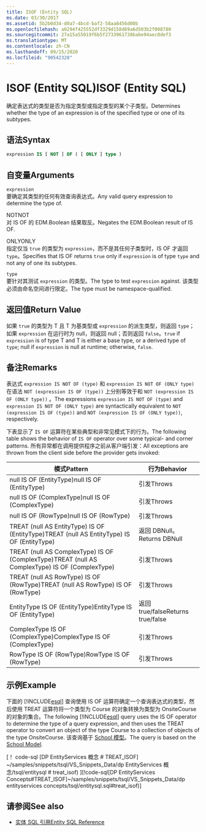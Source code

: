 ```yaml
---
title: ISOF (Entity SQL)
ms.date: 03/30/2017
ms.assetid: 5b2b0d34-d0a7-4bcd-baf2-58aa8456d00b
ms.openlocfilehash: a0294f425552df3329d158d69a6d503b2f008780
ms.sourcegitcommit: 27a15a55019f6b5f2733961738babe94aec0def3
ms.translationtype: MT
ms.contentlocale: zh-CN
ms.lasthandoff: 09/15/2020
ms.locfileid: "90542328"
---
```

# <a name="isof-entity-sql"></a><span data-ttu-id="88c2c-102">ISOF (Entity SQL)</span><span class="sxs-lookup"><span data-stu-id="88c2c-102">ISOF (Entity SQL)</span></span>
<span data-ttu-id="88c2c-103">确定表达式的类型是否为指定类型或指定类型的某个子类型。</span><span class="sxs-lookup"><span data-stu-id="88c2c-103">Determines whether the type of an expression is of the specified type or one of its subtypes.</span></span>  
  
## <a name="syntax"></a><span data-ttu-id="88c2c-104">语法</span><span class="sxs-lookup"><span data-stu-id="88c2c-104">Syntax</span></span>  
  
```sql  
expression IS [ NOT ] OF ( [ ONLY ] type )  
```  
  
## <a name="arguments"></a><span data-ttu-id="88c2c-105">自变量</span><span class="sxs-lookup"><span data-stu-id="88c2c-105">Arguments</span></span>  
 `expression`  
 <span data-ttu-id="88c2c-106">要确定其类型的任何有效查询表达式。</span><span class="sxs-lookup"><span data-stu-id="88c2c-106">Any valid query expression to determine the type of.</span></span>  
  
 <span data-ttu-id="88c2c-107">NOT</span><span class="sxs-lookup"><span data-stu-id="88c2c-107">NOT</span></span>  
 <span data-ttu-id="88c2c-108">对 IS OF 的 EDM.Boolean 结果取反。</span><span class="sxs-lookup"><span data-stu-id="88c2c-108">Negates the EDM.Boolean result of IS OF.</span></span>  
  
 <span data-ttu-id="88c2c-109">ONLY</span><span class="sxs-lookup"><span data-stu-id="88c2c-109">ONLY</span></span>  
 <span data-ttu-id="88c2c-110">指定仅当 `true` 的类型为 `expression`，而不是其任何子类型时，IS OF 才返回 `type`。</span><span class="sxs-lookup"><span data-stu-id="88c2c-110">Specifies that IS OF returns `true` only if `expression` is of type `type` and not any of one its subtypes.</span></span>  
  
 `type`  
 <span data-ttu-id="88c2c-111">要针对其测试 `expression` 的类型。</span><span class="sxs-lookup"><span data-stu-id="88c2c-111">The type to test `expression` against.</span></span> <span data-ttu-id="88c2c-112">该类型必须由命名空间进行限定。</span><span class="sxs-lookup"><span data-stu-id="88c2c-112">The type must be namespace-qualified.</span></span>  
  
## <a name="return-value"></a><span data-ttu-id="88c2c-113">返回值</span><span class="sxs-lookup"><span data-stu-id="88c2c-113">Return Value</span></span>  
 <span data-ttu-id="88c2c-114">如果 `true` 的类型为 T 且 T 为基类型或 `expression` 的派生类型，则返回 `type`；如果 `expression` 在运行时为 null，则返回 null；否则返回 `false`。</span><span class="sxs-lookup"><span data-stu-id="88c2c-114">`true` if `expression` is of type T and T is either a base type, or a derived type of `type`; null if `expression` is null at runtime; otherwise, `false`.</span></span>  
  
## <a name="remarks"></a><span data-ttu-id="88c2c-115">备注</span><span class="sxs-lookup"><span data-stu-id="88c2c-115">Remarks</span></span>  
 <span data-ttu-id="88c2c-116">表达式 `expression IS NOT OF (type)` 和 `expression IS NOT OF (ONLY type)` 在语法 `NOT (expression IS OF (type))` 上分别等效于和 `NOT (expression IS OF (ONLY type))` 。</span><span class="sxs-lookup"><span data-stu-id="88c2c-116">The expressions `expression IS NOT OF (type)` and `expression IS NOT OF (ONLY type)` are syntactically equivalent to `NOT (expression IS OF (type))` and `NOT (expression IS OF (ONLY type))`, respectively.</span></span>  
  
 <span data-ttu-id="88c2c-117">下表显示了 `IS OF` 运算符在某些典型和非常见模式下的行为。</span><span class="sxs-lookup"><span data-stu-id="88c2c-117">The following table shows the behavior of `IS OF` operator over some typical- and corner patterns.</span></span> <span data-ttu-id="88c2c-118">所有异常都在调用提供程序之前从客户端引发：</span><span class="sxs-lookup"><span data-stu-id="88c2c-118">All exceptions are thrown from the client side before the provider gets invoked:</span></span>  
  
|<span data-ttu-id="88c2c-119">模式</span><span class="sxs-lookup"><span data-stu-id="88c2c-119">Pattern</span></span>|<span data-ttu-id="88c2c-120">行为</span><span class="sxs-lookup"><span data-stu-id="88c2c-120">Behavior</span></span>|  
|-------------|--------------|  
|<span data-ttu-id="88c2c-121">null IS OF (EntityType)</span><span class="sxs-lookup"><span data-stu-id="88c2c-121">null IS OF (EntityType)</span></span>|<span data-ttu-id="88c2c-122">引发</span><span class="sxs-lookup"><span data-stu-id="88c2c-122">Throws</span></span>|  
|<span data-ttu-id="88c2c-123">null IS OF (ComplexType)</span><span class="sxs-lookup"><span data-stu-id="88c2c-123">null IS OF (ComplexType)</span></span>|<span data-ttu-id="88c2c-124">引发</span><span class="sxs-lookup"><span data-stu-id="88c2c-124">Throws</span></span>|  
|<span data-ttu-id="88c2c-125">null IS OF (RowType)</span><span class="sxs-lookup"><span data-stu-id="88c2c-125">null IS OF (RowType)</span></span>|<span data-ttu-id="88c2c-126">引发</span><span class="sxs-lookup"><span data-stu-id="88c2c-126">Throws</span></span>|  
|<span data-ttu-id="88c2c-127">TREAT (null AS EntityType) IS OF (EntityType)</span><span class="sxs-lookup"><span data-stu-id="88c2c-127">TREAT (null AS EntityType) IS OF (EntityType)</span></span>|<span data-ttu-id="88c2c-128">返回 DBNull。</span><span class="sxs-lookup"><span data-stu-id="88c2c-128">Returns DBNull</span></span>|  
|<span data-ttu-id="88c2c-129">TREAT (null AS ComplexType) IS OF (ComplexType)</span><span class="sxs-lookup"><span data-stu-id="88c2c-129">TREAT (null AS ComplexType) IS OF (ComplexType)</span></span>|<span data-ttu-id="88c2c-130">引发</span><span class="sxs-lookup"><span data-stu-id="88c2c-130">Throws</span></span>|  
|<span data-ttu-id="88c2c-131">TREAT (null AS RowType) IS OF (RowType)</span><span class="sxs-lookup"><span data-stu-id="88c2c-131">TREAT (null AS RowType) IS OF (RowType)</span></span>|<span data-ttu-id="88c2c-132">引发</span><span class="sxs-lookup"><span data-stu-id="88c2c-132">Throws</span></span>|  
|<span data-ttu-id="88c2c-133">EntityType IS OF (EntityType)</span><span class="sxs-lookup"><span data-stu-id="88c2c-133">EntityType IS OF (EntityType)</span></span>|<span data-ttu-id="88c2c-134">返回 true/false</span><span class="sxs-lookup"><span data-stu-id="88c2c-134">Returns true/false</span></span>|  
|<span data-ttu-id="88c2c-135">ComplexType IS OF (ComplexType)</span><span class="sxs-lookup"><span data-stu-id="88c2c-135">ComplexType IS OF (ComplexType)</span></span>|<span data-ttu-id="88c2c-136">引发</span><span class="sxs-lookup"><span data-stu-id="88c2c-136">Throws</span></span>|  
|<span data-ttu-id="88c2c-137">RowType IS OF (RowType)</span><span class="sxs-lookup"><span data-stu-id="88c2c-137">RowType IS OF (RowType)</span></span>|<span data-ttu-id="88c2c-138">引发</span><span class="sxs-lookup"><span data-stu-id="88c2c-138">Throws</span></span>|  
  
## <a name="example"></a><span data-ttu-id="88c2c-139">示例</span><span class="sxs-lookup"><span data-stu-id="88c2c-139">Example</span></span>  
 <span data-ttu-id="88c2c-140">下面的 [!INCLUDE[esql](../../../../../../includes/esql-md.md)] 查询使用 IS OF 运算符确定一个查询表达式的类型，然后使用 TREAT 运算符将一个类型为 Course 的对象转换为类型为 OnsiteCourse 的对象的集合。</span><span class="sxs-lookup"><span data-stu-id="88c2c-140">The following [!INCLUDE[esql](../../../../../../includes/esql-md.md)] query uses the IS OF operator to determine the type of a query expression, and then uses the TREAT operator to convert an object of the type Course to a collection of objects of the type OnsiteCourse.</span></span> <span data-ttu-id="88c2c-141">该查询基于 [School 模型](/previous-versions/dotnet/netframework-4.0/bb896300(v=vs.100))。</span><span class="sxs-lookup"><span data-stu-id="88c2c-141">The query is based on the [School Model](/previous-versions/dotnet/netframework-4.0/bb896300(v=vs.100)).</span></span>  
  
 <span data-ttu-id="88c2c-142">[！ code-sql [DP EntityServices 概念 # TREAT_ISOF] ~/samples/snippets/tsql/VS_Snippets_Data/dp EntityServices 概念/tsql/entitysql # treat_isof) ]</span><span class="sxs-lookup"><span data-stu-id="88c2c-142">[!code-sql[DP EntityServices Concepts#TREAT_ISOF]~/samples/snippets/tsql/VS_Snippets_Data/dp entityservices concepts/tsql/entitysql.sql#treat_isof)]</span></span>  
  
## <a name="see-also"></a><span data-ttu-id="88c2c-143">请参阅</span><span class="sxs-lookup"><span data-stu-id="88c2c-143">See also</span></span>

- [<span data-ttu-id="88c2c-144">实体 SQL 引用</span><span class="sxs-lookup"><span data-stu-id="88c2c-144">Entity SQL Reference</span></span>](entity-sql-reference.md)
